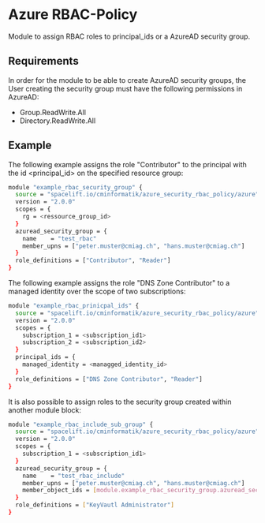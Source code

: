 # Azure RBAC-Policy

Module to assign RBAC roles to principal_ids or a AzureAD security group.

## Requirements

In order for the module to be able to create AzureAD security groups, the User creating the security group must have the following permissions in AzureAD:

- Group.ReadWrite.All
- Directory.ReadWrite.All

## Example

The following example assigns the role "Contributor" to the principal with the id <principal_id> on the specified resource group:

```bash
module "example_rbac_security_group" {
  source = "spacelift.io/cminformatik/azure_security_rbac_policy/azure"
  version = "2.0.0"
  scopes = {
    rg = <ressource_group_id>
  }
  azuread_security_group = {
    name    = "test_rbac"
    member_upns = ["peter.muster@cmiag.ch", "hans.muster@cmiag.ch"]
  }
  role_definitions = ["Contributor", "Reader"]
}
```

The following example assigns the role "DNS Zone Contributor" to a managed identity over the scope of two subscriptions:

```bash
module "example_rbac_prinicpal_ids" {
  source = "spacelift.io/cminformatik/azure_security_rbac_policy/azure"
  version = "2.0.0"
  scopes = {
    subscription_1 = <subscription_id1>
    subscription_2 = <subscription_id2>
  }
  principal_ids = {
    managed_identity = <managged_identity_id>
  }
  role_definitions = ["DNS Zone Contributor", "Reader"]
}
```

It is also possible to assign roles to the security group created within another module block:

```bash
module "example_rbac_include_sub_group" {
  source = "spacelift.io/cminformatik/azure_security_rbac_policy/azure"
  version = "2.0.0"
  scopes = {
    subscription_1 = <subscription_id1>
  }
  azuread_security_group = {
    name    = "test_rbac_include"
    member_upns = ["peter.muster@cmiag.ch", "hans.muster@cmiag.ch"]
    member_object_ids = [module.example_rbac_security_group.azuread_security_group_object_id]
  }
  role_definitions = ["KeyVautl Administrator"]
}
```
